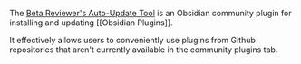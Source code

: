 The [Beta Reviewer's Auto-Update Tool](https://github.com/TfTHacker/obsidian42-brat) is an Obsidian community plugin for installing and updating [[Obsidian Plugins]]. 

It effectively allows users to conveniently use plugins from Github repositories that aren't currently available in the community plugins tab.